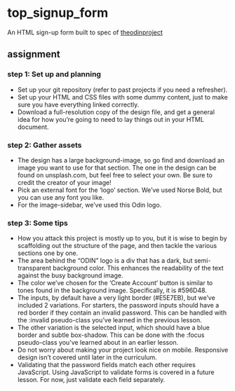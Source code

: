 # top_signup_form

An HTML sign-up form built to spec of
[theodinproject](https://www.theodinproject.com/lessons/intermediate-html-and-css-sign-up-form)

## assignment

### step 1: Set up and planning

* Set up your git repository (refer to past projects if you need a refresher).
* Set up your HTML and CSS files with some dummy content, just to make sure you have everything linked correctly.
* Download a full-resolution copy of the design file, and get a general idea for how you’re going to need to lay things out in your HTML document.

### step 2: Gather assets

* The design has a large background-image, so go find and download an image you want to use for that section. The one in the design can be found on unsplash.com, but feel free to select your own. Be sure to credit the creator of your image!
* Pick an external font for the ‘logo’ section. We’ve used Norse Bold, but you can use any font you like.
* For the image-sidebar, we’ve used this Odin logo.

### step 3: Some tips

* How you attack this project is mostly up to you, but it is wise to begin by scaffolding out the structure of the page, and then tackle the various sections one by one.
* The area behind the “ODIN” logo is a div that has a dark, but semi-transparent background color. This enhances the readability of the text against the busy background image.
* The color we’ve chosen for the ‘Create Account’ button is similar to tones found in the background image. Specifically, it is #596D48.
* The inputs, by default have a very light border (#E5E7EB), but we’ve included 2 variations. For starters, the password inputs should have a red border if they contain an invalid password. This can be handled with the :invalid pseudo-class you’ve learned in the previous lesson.
* The other variation is the selected input, which should have a blue border and subtle box-shadow. This can be done with the :focus pseudo-class you’ve learned about in an earlier lesson.
* Do not worry about making your project look nice on mobile. Responsive design isn’t covered until later in the curriculum.
* Validating that the password fields match each other requires JavaScript. Using JavaScript to validate forms is covered in a future lesson. For now, just validate each field separately.
